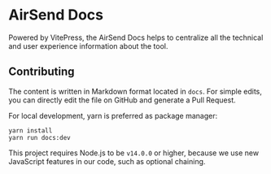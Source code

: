 # AirSend Docs

Powered by VitePress, the AirSend Docs helps to centralize all the technical and user experience information about the tool.

## Contributing

The content is written in Markdown format located in `docs`. For simple edits, you can directly edit the file on GitHub and generate a Pull Request.

For local development, yarn is preferred as package manager:

```
yarn install
yarn run docs:dev
```

This project requires Node.js to be `v14.0.0` or higher, because we use new JavaScript features in our code, such as optional chaining.
